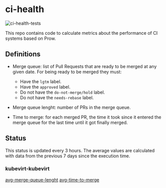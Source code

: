 # ci-health

![ci-health-tests](https://github.com/fgimenez/ci-health/workflows/ci-health-tests/badge.svg)

This repo contains code to calculate metrics about the performance of CI systems
based on Prow.

## Definitions

* Merge queue: list of Pull Requests that are ready to be merged at any given
date. For being ready to be merged they must:

  * Have the `lgtm` label.
  * Have the `approved` label.
  * Do not have the `do-not-merge/hold` label.
  * Do not have the `needs-rebase` label.

* Merge queue lenght: number of PRs in the merge queue.
* Time to merge: for each merged PR, the time it took since it entered the merge
queue for the last time until it got finally merged.

## Status
This status is updated every 3 hours. The average values are calculated with
data from the previous 7 days since the execution time.

### kubevirt-kubevirt

[avg-merge-queue-lenght](https://fgimenez.github.io/ci-health/badges/kubevirt/kubevirt/merge-queue-length.svg)
[avg-time-to-merge](https://fgimenez.github.io/ci-health/badges/kubevirt/kubevirt/time-to-merge.svg)
